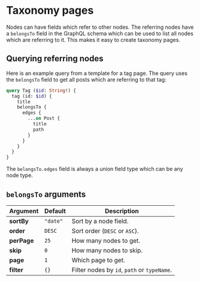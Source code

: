 # Taxonomy pages

Nodes can have fields which refer to other nodes. The referring nodes have a `belongsTo` field in the GraphQL schema which can be used to list all nodes which are referring to it. This makes it easy to create taxonomy pages.

## Querying referring nodes

Here is an example query from a template for a tag page. The query uses the `belongsTo` field to get all posts which are referring to that tag:

```graphql
query Tag ($id: String!) {
  tag (id: $id) {
    title
    belongsTo {
      edges {
        ...on Post {
          title
          path
        }
      }
    }
  }
}
```

The `belongsTo.edges` field is always a union field type which can be any node type.

## `belongsTo` arguments

| Argument | Default | Description |
|----------|---------|-------------|
| **sortBy** | `"date"` | Sort by a node field.
| **order** | `DESC` | Sort order (`DESC` or `ASC`).
| **perPage** | `25` | How many nodes to get.
| **skip** | `0` | How many nodes to skip.
| **page** | `1` | Which page to get.
| **filter** | `{}` | Filter nodes by `id`, `path` or `typeName`.
